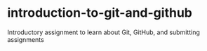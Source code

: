 # introduction-to-git-and-github
Introductory assignment to learn about Git, GitHub, and submitting assignments
